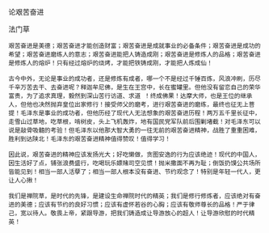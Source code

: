 论艰苦奋进

法门草


    艰苦奋进是美德；艰苦奋进才能创造财富；艰苦奋进是成就事业的必备条件；艰苦奋进是成功的希望；艰苦奋进磨练人的意志；艰苦奋进能把人铸造成刚；艰苦奋进是修炼人的品格；艰苦奋进是修炼人的熔炉！只有经过熔炉的烧烤，才能把铁铸成刚，才能把人炼成仙！

    古今中外，无论是事业的成功者，还是修炼有成者，哪一个不是经过千锤百炼，风浪冲刷，历尽千辛万苦去干、去奋进呢？释迦牟尼佛，是生在王宫中，长在蜜罐里。但他没有留恋自己的荣华富贵，为了追求真理，毅然到深山苦行访道、求道 ！终成佛果！达摩大师，也是王位的继承人，但他也决然抛弃皇位出家修行！接受师父的磨考，进行艰苦奋进的磨练，最终也征无上菩提！毛泽东是事业的成功者，但他历经了现代人无法想象的艰苦奋进历程！两万五千里长征中，走雪山过草地，吃草根，啃树皮，头上飞机轰炸，地有国民党军队前后围剿堵截！对毛泽东可以说是敲骨吸髓的考验！但毛泽东以他那大智大勇的一往无前的艰苦奋进精神，战胜了重重困难，胜利到达陕北！毛泽东的艰苦奋进精神值得赞叹！值得学习！

    因此说，艰苦奋进的精神应该发扬光大；好吃懒做，贪图安逸的行为应该绝迹！现代的中国人，因生活好了点，铺张浪费盛行，吃喝玩乐嫖赌司空见惯！抛米撒面不再为耻；倒饭扔馍公共场所皆能见到！相当一部人活孽了；相当一部人根本没有奋进、节约观念了！特别是年轻一代人，更让人心揪！

    我们是禅院草，是时代的先锋，是建设生命禅院时代的精英；我们是修行修炼者，应该绝对有奋进的美德；应该有节约的良好习惯；应该有虚怀若谷的心胸；应该有敬师尊长的品格！严于律己，宽以待人。敬畏上帝，紧跟导游，把我们铸造成让导游放心的超人！让导游欣慰的时代精英！



